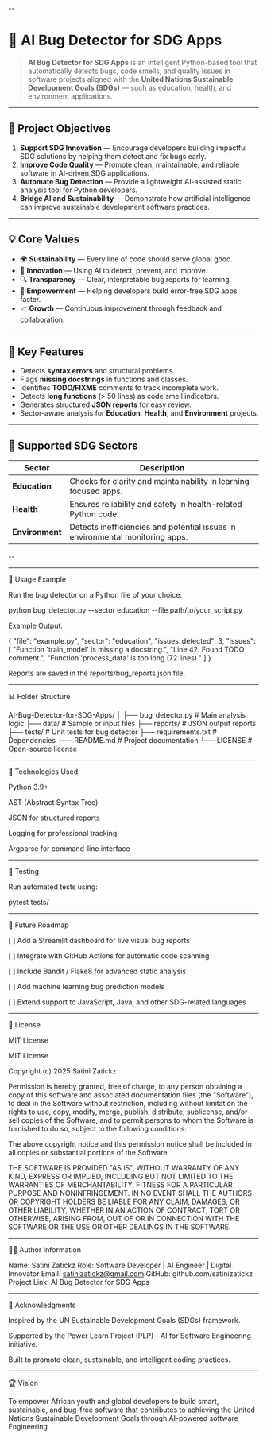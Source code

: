 


--

# 🐞 AI Bug Detector for SDG Apps

> **AI Bug Detector for SDG Apps** is an intelligent Python-based tool that automatically detects bugs, code smells, and quality issues in software projects aligned with the **United Nations Sustainable Development Goals (SDGs)** — such as education, health, and environment applications.

---

## 🎯 Project Objectives

1. **Support SDG Innovation** — Encourage developers building impactful SDG solutions by helping them detect and fix bugs early.  
2. **Improve Code Quality** — Promote clean, maintainable, and reliable software in AI-driven SDG applications.  
3. **Automate Bug Detection** — Provide a lightweight AI-assisted static analysis tool for Python developers.  
4. **Bridge AI and Sustainability** — Demonstrate how artificial intelligence can improve sustainable development software practices.

---

## 💡 Core Values

- 🌍 **Sustainability** — Every line of code should serve global good.  
- 🤖 **Innovation** — Using AI to detect, prevent, and improve.  
- 🔍 **Transparency** — Clear, interpretable bug reports for learning.  
- 💪 **Empowerment** — Helping developers build error-free SDG apps faster.  
- 📈 **Growth** — Continuous improvement through feedback and collaboration.

---

## 🚀 Key Features

- Detects **syntax errors** and structural problems.  
- Flags **missing docstrings** in functions and classes.  
- Identifies **TODO/FIXME** comments to track incomplete work.  
- Detects **long functions** (> 50 lines) as code smell indicators.  
- Generates structured **JSON reports** for easy review.  
- Sector-aware analysis for **Education**, **Health**, and **Environment** projects.

---

## 🧩 Supported SDG Sectors

| Sector | Description |
|--------|--------------|
| **Education** | Checks for clarity and maintainability in learning-focused apps. |
| **Health** | Ensures reliability and safety in health-related Python code. |
| **Environment** | Detects inefficiencies and potential issues in environmental monitoring apps. |

--


---

🧠 Usage Example

Run the bug detector on a Python file of your choice:

python bug_detector.py --sector education --file path/to/your_script.py

Example Output:

{
  "file": "example.py",
  "sector": "education",
  "issues_detected": 3,
  "issues": [
    "Function 'train_model' is missing a docstring.",
    "Line 42: Found TODO comment.",
    "Function 'process_data' is too long (72 lines)."
  ]
}

Reports are saved in the reports/bug_reports.json file.


---

📊 Folder Structure

AI-Bug-Detector-for-SDG-Apps/
│
├── bug_detector.py        # Main analysis logic
├── data/                  # Sample or input files
├── reports/               # JSON output reports
├── tests/                 # Unit tests for bug detector
├── requirements.txt       # Dependencies
├── README.md              # Project documentation
└── LICENSE                # Open-source license


---

🧰 Technologies Used

Python 3.9+

AST (Abstract Syntax Tree)

JSON for structured reports

Logging for professional tracking

Argparse for command-line interface



---

🧪 Testing

Run automated tests using:

pytest tests/


---

🧭 Future Roadmap

[ ] Add a Streamlit dashboard for live visual bug reports

[ ] Integrate with GitHub Actions for automatic code scanning

[ ] Include Bandit / Flake8 for advanced static analysis

[ ] Add machine learning bug prediction models

[ ] Extend support to JavaScript, Java, and other SDG-related languages



---

🧾 License

MIT License

MIT License

Copyright (c) 2025 Satini Zatickz

Permission is hereby granted, free of charge, to any person obtaining a copy
of this software and associated documentation files (the "Software"), to deal
in the Software without restriction, including without limitation the rights
to use, copy, modify, merge, publish, distribute, sublicense, and/or sell
copies of the Software, and to permit persons to whom the Software is
furnished to do so, subject to the following conditions:

The above copyright notice and this permission notice shall be included in all
copies or substantial portions of the Software.

THE SOFTWARE IS PROVIDED "AS IS", WITHOUT WARRANTY OF ANY KIND, EXPRESS OR
IMPLIED, INCLUDING BUT NOT LIMITED TO THE WARRANTIES OF MERCHANTABILITY,
FITNESS FOR A PARTICULAR PURPOSE AND NONINFRINGEMENT. IN NO EVENT SHALL THE
AUTHORS OR COPYRIGHT HOLDERS BE LIABLE FOR ANY CLAIM, DAMAGES, OR OTHER
LIABILITY, WHETHER IN AN ACTION OF CONTRACT, TORT OR OTHERWISE, ARISING FROM,
OUT OF OR IN CONNECTION WITH THE SOFTWARE OR THE USE OR OTHER DEALINGS IN THE
SOFTWARE.


---

👨‍💻 Author Information

Name: Satini Zatickz
Role: Software Developer | AI Engineer | Digital Innovator
Email: satinizatickz@gmail.com
GitHub: github.com/satinizatickz
Project Link: AI Bug Detector for SDG Apps


---

💬 Acknowledgments

Inspired by the UN Sustainable Development Goals (SDGs) framework.

Supported by the Power Learn Project (PLP) - AI for Software Engineering initiative.

Built to promote clean, sustainable, and intelligent coding practices.



---

🏆 Vision

To empower African youth and global developers to build smart, sustainable, and bug-free software that contributes to achieving the United Nations Sustainable Development Goals through AI-powered software Engineering 


